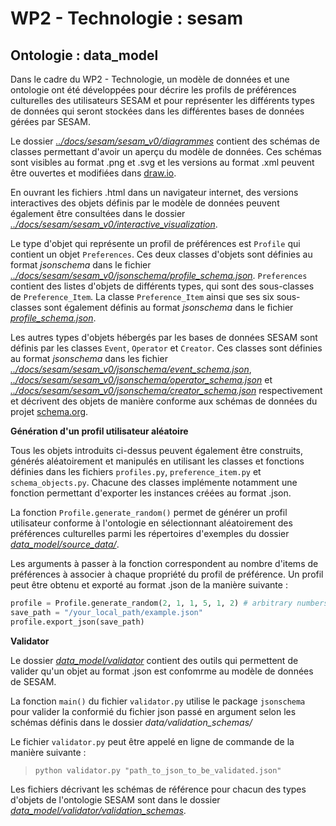 # WP2 - Technologie : sesam

## Ontologie : data_model

Dans le cadre du WP2 - Technologie, un modèle de données et une ontologie ont été développées pour décrire les profils de préférences culturelles des utilisateurs SESAM et pour représenter les différents types de données qui seront stockées dans les différentes bases de données gérées par SESAM.

Le dossier [*../docs/sesam/sesam_v0/diagrammes*](../docs/sesam/sesam_v0/diagrammes) contient des schémas de classes permettant d'avoir un aperçu du modèle de données. Ces schémas sont visibles au format .png et .svg et les versions au format .xml peuvent être ouvertes et modifiées dans [draw.io](*https://app.diagrams.net/*).

En ouvrant les fichiers .html dans un navigateur internet, des versions interactives des objets définis par le modèle de données peuvent également être consultées dans le dossier [*../docs/sesam/sesam_v0/interactive_visualization*](../docs/sesam/sesam_v0/interactive_visualization/).

Le type d'objet qui représente un profil de préférences est `Profile` qui contient un objet `Preferences`. Ces deux classes d'objets sont définies au format *jsonschema* dans le fichier [*../docs/sesam/sesam_v0/jsonschema/profile_schema.json*](../docs/sesam/sesam_v0/jsonschema/profile_schema.json). `Preferences` contient des listes d'objets de différents types, qui sont des sous-classes de `Preference_Item`. La classe `Preference_Item` ainsi que ses six sous-classes sont également définis au format *jsonschema* dans le fichier [*profile_schema.json*](../docs/sesam/sesam_v0/jsonschema/profile_schema.json).

Les autres types d'objets hébergés par les bases de données SESAM sont définis par les classes `Event`, `Operator` et `Creator`. Ces classes sont définies au format *jsonschema*  dans les fichier [*../docs/sesam/sesam_v0/jsonschema/event_schema.json*](../docs/sesam/sesam_v0/jsonschema/event_schema.json), [*../docs/sesam/sesam_v0/jsonschema/operator_schema.json*](../docs/sesam/sesam_v0/jsonschema/operator_schema.json) et [*../docs/sesam/sesam_v0/jsonschema/creator_schema.json*](../docs/sesam/sesam_v0/jsonschema/creator_schema.json) respectivement et décrivent des objets de manière conforme aux schémas de données du projet [schema.org](https://www.schema.org). 


**Génération d'un profil utilisateur aléatoire**

Tous les objets introduits ci-dessus peuvent également être construits, générés aléatoirement et manipulés en utilisant les classes et fonctions définies dans les fichiers `profiles.py`, `preference_item.py` et `schema_objects.py`. Chacune des classes implémente notamment une fonction permettant d'exporter les instances créées au format .json. 

La fonction `Profile.generate_random()` permet de générer un profil utilisateur conforme à l'ontologie en sélectionnant aléatoirement des préférences culturelles parmi les répertoires d'exemples du dossier [*data_model/source_data/*](data_model/source_data/). 

Les arguments à passer à la fonction correspondent au nombre d'items de préférences à associer à chaque propriété du profil de préférence. 
Un profil peut être obtenu et exporté au format .json de la manière suivante : 

```python 
profile = Profile.generate_random(2, 1, 1, 5, 1, 2) # arbitrary numbers
save_path = "/your_local_path/example.json"
profile.export_json(save_path)
```


**Validator**

Le dossier [*data_model/validator*](data_model/validator/) contient des outils qui permettent de valider qu'un objet au format .json est confomrme au modèle de données de SESAM. 

La fonction `main()` du fichier `validator.py` utilise le package `jsonschema` pour valider la conformié du fichier json passé en argument selon les schémas définis dans le dossier *data/validation_schemas/*  

Le fichier `validator.py` peut être appelé en ligne de commande de la manière suivante : 
> `python validator.py "path_to_json_to_be_validated.json"`

Les fichiers décrivant les schémas de référence pour chacun des types d'objets de l'ontologie SESAM sont dans le dossier [*data_model/validator/validation_schemas*](data_model/validator/validation_schemas/).